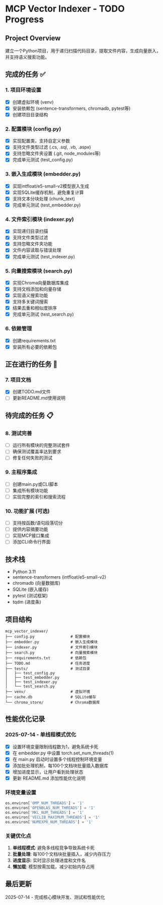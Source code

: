 # MCP Vector Indexer - TODO Progress

## Project Overview
建立一个Python项目，用于递归扫描代码目录，提取文件内容，生成向量嵌入，并支持语义搜索功能。

## 完成的任务 ✅

### 1. 项目环境设置
- [x] 创建虚拟环境 (venv)
- [x] 安装依赖包 (sentence-transformers, chromadb, pytest等)
- [x] 创建项目目录结构

### 2. 配置模块 (config.py)
- [x] 实现配置类，支持自定义参数
- [x] 支持文件类型过滤 (.cs, .sql, .vb, .aspx)
- [x] 支持忽略文件夹设置 (.git, node_modules等)
- [x] 完成单元测试 (test_config.py)

### 3. 嵌入生成模块 (embedder.py)
- [x] 实现intfloat/e5-small-v2模型嵌入生成
- [x] 实现SQLite缓存机制，避免重复计算
- [x] 支持文本分块处理 (chunk_text)
- [x] 完成单元测试 (test_embedder.py)

### 4. 文件索引模块 (indexer.py)
- [x] 实现递归目录扫描
- [x] 支持文件类型过滤
- [x] 支持忽略文件夹功能
- [x] 文件内容读取与错误处理
- [x] 完成单元测试 (test_indexer.py)

### 5. 向量搜索模块 (search.py)
- [x] 实现Chroma向量数据库集成
- [x] 支持文档添加和向量存储
- [x] 实现语义搜索功能
- [x] 支持多关键词搜索
- [x] 结果去重和相似度排序
- [x] 完成单元测试 (test_search.py)

### 6. 依赖管理
- [x] 创建requirements.txt
- [x] 安装所有必要的依赖包

## 正在进行的任务 🔄

### 7. 项目文档
- [x] 创建TODO.md文件
- [ ] 更新README.md使用说明

## 待完成的任务 📋

### 8. 测试完善
- [ ] 运行所有模块的完整测试套件
- [ ] 确保测试覆盖率达到要求
- [ ] 修复任何失败的测试

### 9. 主程序集成
- [ ] 创建main.py或CLI脚本
- [ ] 集成所有模块功能
- [ ] 实现完整的索引和搜索流程

### 10. 功能扩展 (可选)
- [ ] 支持按函数/语句段落切分
- [ ] 提供内容摘要功能
- [ ] 实现MCP接口集成
- [ ] 添加CLI命令行界面

## 技术栈
- Python 3.11
- sentence-transformers (intfloat/e5-small-v2)
- chromadb (向量数据库)
- SQLite (嵌入缓存)
- pytest (测试框架)
- tqdm (进度条)

## 项目结构
```
mcp_vector_indexer/
├── config.py                # 配置模块
├── embedder.py              # 嵌入生成模块
├── indexer.py               # 文件索引模块
├── search.py                # 向量搜索模块
├── requirements.txt         # 依赖包
├── TODO.md                  # 任务进度
├── tests/                   # 测试目录
│   ├── test_config.py
│   ├── test_embedder.py
│   ├── test_indexer.py
│   └── test_search.py
├── venv/                    # 虚拟环境
├── cache.db                 # SQLite缓存
└── chroma_store/            # Chroma数据库

```

## 性能优化记录

### 2025-07-14 - 单线程模式优化
- [x] 设置环境变量限制线程数为1，避免系统卡死
- [x] 在 embedder.py 中设置 torch.set_num_threads(1)
- [x] 在 main.py 启动时设置多个线程控制环境变量
- [x] 添加批处理机制，每100个文档块批量插入数据库
- [x] 增加进度显示，让用户看到处理状态
- [x] 更新 README.md 添加性能优化说明

### 环境变量设置
```python
os.environ['OMP_NUM_THREADS'] = '1'
os.environ['OPENBLAS_NUM_THREADS'] = '1'  
os.environ['MKL_NUM_THREADS'] = '1'
os.environ['VECLIB_MAXIMUM_THREADS'] = '1'
os.environ['NUMEXPR_NUM_THREADS'] = '1'
```

### 关键优化点
1. **单线程模式**: 避免多线程竞争导致系统卡死
2. **批量处理**: 每100个文档块批量插入，减少内存压力
3. **进度显示**: 实时显示处理进度和文件名
4. **懒加载**: 模型按需加载，减少初始内存占用

## 最后更新
2025-07-14 - 完成核心模块开发、测试和性能优化